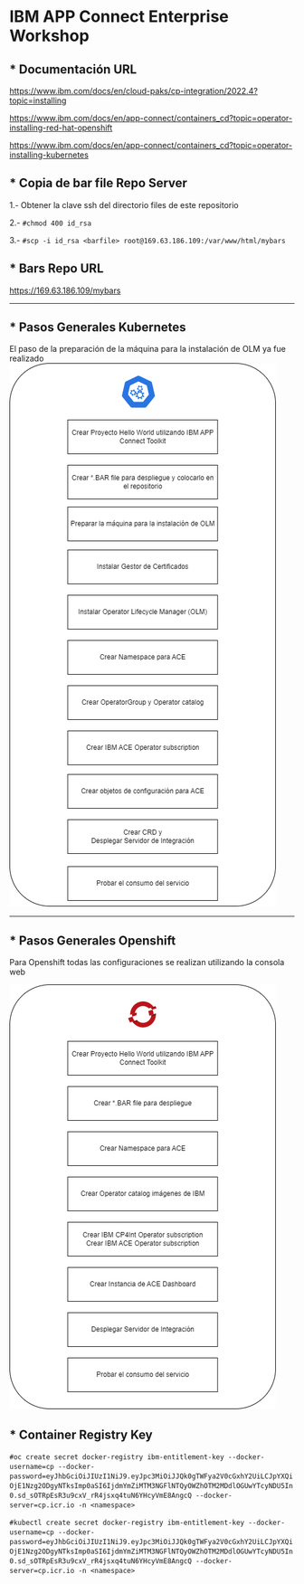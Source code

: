 # IBM APP Connect Enterprise Workshop

## * Documentación URL

https://www.ibm.com/docs/en/cloud-paks/cp-integration/2022.4?topic=installing

https://www.ibm.com/docs/en/app-connect/containers_cd?topic=operator-installing-red-hat-openshift

https://www.ibm.com/docs/en/app-connect/containers_cd?topic=operator-installing-kubernetes

## * Copia de bar file Repo Server

1.- Obtener la clave ssh del directorio files de este repositorio

2.- `#chmod 400 id_rsa`

3.- `#scp -i id_rsa <barfile> root@169.63.186.109:/var/www/html/mybars`

## * Bars Repo URL

https://169.63.186.109/mybars

***

## * Pasos Generales Kubernetes
El paso de la preparación de la máquina para la instalación de OLM ya fue realizado
![ws1](https://github.com/fxnaranjo/k8srhocp/raw/main/images/pasosWorkshop1.png "ws1")


***

## * Pasos Generales Openshift
Para Openshift todas las configuraciones se realizan utilizando la consola web

![ws1](https://github.com/fxnaranjo/k8srhocp/raw/main/images/pasosWorkshop2.png "ws1")


## * Container Registry Key
`#oc create secret docker-registry ibm-entitlement-key --docker-username=cp --docker-password=eyJhbGciOiJIUzI1NiJ9.eyJpc3MiOiJJQk0gTWFya2V0cGxhY2UiLCJpYXQiOjE1Nzg2ODgyNTksImp0aSI6IjdmYmZiMTM3NGFlNTQyOWZhOTM2MDdlOGUwYTcyNDU5In0.sd_sOTRpEsR3u9cxV_rR4jsxq4tuN6YHcyVmE8AngcQ --docker-server=cp.icr.io -n <namespace>`

`#kubectl create secret docker-registry ibm-entitlement-key --docker-username=cp --docker-password=eyJhbGciOiJIUzI1NiJ9.eyJpc3MiOiJJQk0gTWFya2V0cGxhY2UiLCJpYXQiOjE1Nzg2ODgyNTksImp0aSI6IjdmYmZiMTM3NGFlNTQyOWZhOTM2MDdlOGUwYTcyNDU5In0.sd_sOTRpEsR3u9cxV_rR4jsxq4tuN6YHcyVmE8AngcQ --docker-server=cp.icr.io -n <namespace>`


